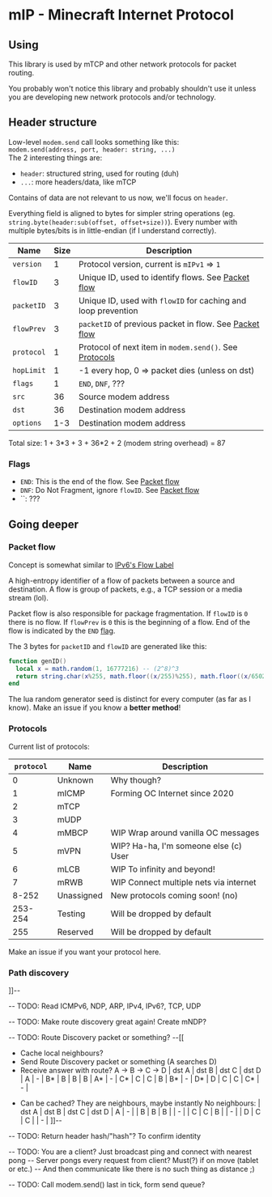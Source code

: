 # mIP - Minecraft Internet Protocol

## Using
This library is used by mTCP and other network protocols for packet routing.

You probably won't notice this library and probably shouldn't use it
unless you are developing new network protocols and/or technology.

## Header structure
Low-level `modem.send` call looks something like this:\
`modem.send(address, port, header: string, ...)`\
The 2 interesting things are:
- `header`: structured string, used for routing (duh)
- `...`: more headers/data, like mTCP

Contains of data are not relevant to us now, we'll focus on `header`.

Everything field is aligned to bytes for simpler string operations
(eg. `string.byte(header:sub(offset, offset+size))`).
Every number with multiple bytes/bits is in little-endian (if I understand correctly).

 Name      | Size | Description
 --------- | ---- | ---
`version`  |   1  | Protocol version, current is `mIPv1` => `1`
`flowID`   |   3  | Unique ID, used to identify flows. See [Packet flow](#packet-flow)
`packetID` |   3  | Unique ID, used with `flowID` for caching and loop prevention
`flowPrev` |   3  | `packetID` of previous packet in flow. See [Packet flow](#packet-flow)
`protocol` |   1  | Protocol of next item in `modem.send()`. See [Protocols](#protocols)
`hopLimit` |   1  | -1 every hop, 0 => packet dies (unless on dst)
`flags`    |   1  | `END`, `DNF`, ???
`src`      |  36  | Source modem address
`dst`      |  36  | Destination modem address
`options`  | 1-3  | Destination modem address

Total size: 1 + 3\*3 + 3 + 36\*2 + 2 (modem string overhead) = 87

### Flags
- `END`: This is the end of the flow. See [Packet flow](#packet-flow)
- `DNF`: Do Not Fragment, ignore `flowID`. See [Packet flow](#packet-flow)
- ``: ???

## Going deeper

### Packet flow
Concept is somewhat similar to [IPv6's Flow Label](https://en.wikipedia.org/wiki/IPv6_packet#Fixed_header)

A high-entropy identifier of a flow of packets between a source and destination.
A flow is group of packets, e.g., a TCP session or a media stream (lol).

Packet flow is also responsible for package fragmentation.
If `flowID` is `0` there is no flow.
If `flowPrev` is `0` this is the beginning of a flow.
End of the flow is indicated by the `END` [flag](#flags).

The 3 bytes for `packetID` and `flowID` are generated like this:
```lua
function genID()
  local x = math.random(1, 16777216) -- (2^8)^3
  return string.char(x%255, math.floor((x/255)%255), math.floor((x/65025)%255))
end
```
The lua random generator seed is distinct for every computer (as far as I know).
Make an issue if you know a **better method**!

### Protocols
Current list of protocols:

 `protocol` | Name     | Description
 ------- | ----------- | ---
    0    | Unknown     | Why though?
    1    | mICMP       | Forming OC Internet since 2020
    2    | mTCP        | 
    3    | mUDP        | 
    4    | mMBCP       | WIP Wrap around vanilla OC messages
    5    | mVPN        | WIP? Ha-ha, I'm someone else (c) User
    6    | mLCB        | WIP To infinity and beyond!
    7    | mRWB        | WIP Connect multiple nets via internet
  8-252  | Unassigned  | New protocols coming soon! (no)
 253-254 | Testing     | Will be dropped by default
   255   | Reserved    | Will be dropped by default
   
Make an issue if you want your protocol here.

### Path discovery

]]--

-- TODO: Read ICMPv6, NDP, ARP, IPv4, IPv6?, TCP, UDP

-- TODO: Make route discovery great again! Create mNDP?

-- TODO: Route Discovery packet or something?
--[[
- Cache local neighbours?
- Send Route Discovery packet or something (A searches D)
- Receive answer with route? A -> B -> C -> D
  | dst A | dst B | dst C | dst D |
A |   -   |   B*  |   B   |   B   |
B |   A*  |   -   |   C*  |   C   |
C |   B   |   B*  |   -   |   D*  |
D |   C   |   C   |   C*  |   -   |
* Can be cached? They are neighbours, maybe instantly
No neighbours:
  | dst A | dst B | dst C | dst D |
A |   -   |       |   B   |   B   |
B |       |   -   |       |   C   |
C |   B   |       |   -   |       |
D |   C   |   C   |       |   -   |
]]--

-- TODO: Return header hash/"hash"? To confirm identity

-- TODO: You are a client? Just broadcast ping and connect with nearest pong
-- Server pongs every request from client? Must(?) if on move (tablet or etc.)
-- And then communicate like there is no such thing as distance ;)

-- TODO: Call modem.send() last in tick, form send queue?
